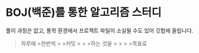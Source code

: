 #  BOJ(백준)를 통한 알고리즘 스터디
풀이 과정은 없고, 통학 환경에서 프로젝트 파일이 소실될 수도 있어 깃헙에 올립니다.
>하루에
>     >한번씩
>     >     >커밋
>     >     >   >하는 것을
>     >     >   >        >목표로    
